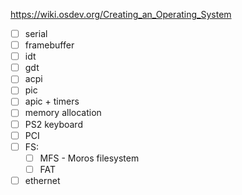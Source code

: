 https://wiki.osdev.org/Creating_an_Operating_System

- [ ] serial
- [ ] framebuffer
- [ ] idt
- [ ] gdt
- [ ] acpi
- [ ] pic
- [ ] apic + timers
- [ ] memory allocation
- [ ] PS2 keyboard
- [ ] PCI
- [ ] FS:
  - [ ] MFS - Moros filesystem
  - [ ] FAT
- [ ] ethernet
